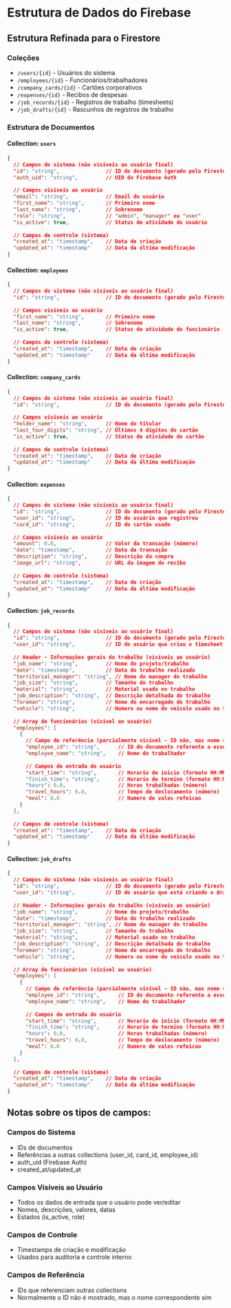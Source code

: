# Estrutura de Dados do Firebase

## Estrutura Refinada para o Firestore

### Coleções

- `/users/{id}` - Usuários do sistema
- `/employees/{id}` - Funcionários/trabalhadores
- `/company_cards/{id}` - Cartões corporativos
- `/expenses/{id}` - Recibos de despesas
- `/job_records/{id}` - Registros de trabalho (timesheets)
- `/job_drafts/{id}` - Rascunhos de registros de trabalho

### Estrutura de Documentos

#### Collection: `users`
```json
{
  // Campos do sistema (não visíveis ao usuário final)
  "id": "string",               // ID do documento (gerado pelo Firestore)
  "auth_uid": "string",         // UID do Firebase Auth
  
  // Campos visíveis ao usuário
  "email": "string",            // Email do usuário
  "first_name": "string",       // Primeiro nome
  "last_name": "string",        // Sobrenome
  "role": "string",             // "admin", "manager" ou "user"
  "is_active": true,            // Status de atividade do usuário
  
  // Campos de controle (sistema)
  "created_at": "timestamp",    // Data de criação
  "updated_at": "timestamp"     // Data da última modificação
}
```

#### Collection: `employees`
```json
{
  // Campos do sistema (não visíveis ao usuário final)
  "id": "string",               // ID do documento (gerado pelo Firestore)
  
  // Campos visíveis ao usuário
  "first_name": "string",       // Primeiro nome
  "last_name": "string",        // Sobrenome
  "is_active": true,            // Status de atividade do funcionário
  
  // Campos de controle (sistema)
  "created_at": "timestamp",    // Data de criação
  "updated_at": "timestamp"     // Data da última modificação
}
```

#### Collection: `company_cards`
```json
{
  // Campos do sistema (não visíveis ao usuário final)
  "id": "string",               // ID do documento (gerado pelo Firestore)
  
  // Campos visíveis ao usuário
  "holder_name": "string",      // Nome do titular
  "last_four_digits": "string", // Últimos 4 dígitos do cartão
  "is_active": true,            // Status de atividade do cartão
  
  // Campos de controle (sistema)
  "created_at": "timestamp",    // Data de criação
  "updated_at": "timestamp"     // Data da última modificação
}
```

#### Collection: `expenses`
```json
{
  // Campos do sistema (não visíveis ao usuário final)
  "id": "string",               // ID do documento (gerado pelo Firestore)
  "user_id": "string",          // ID do usuário que registrou
  "card_id": "string",          // ID do cartão usado
  
  // Campos visíveis ao usuário
  "amount": 0.0,                // Valor da transação (número)
  "date": "timestamp",          // Data da transação
  "description": "string",      // Descrição da compra
  "image_url": "string",        // URL da imagem do recibo
  
  // Campos de controle (sistema)
  "created_at": "timestamp",    // Data de criação
  "updated_at": "timestamp"     // Data da última modificação
}
```

#### Collection: `job_records`
```json
{
  // Campos do sistema (não visíveis ao usuário final)
  "id": "string",               // ID do documento (gerado pelo Firestore)
  "user_id": "string",          // ID do usuário que criou o timesheet
  
  // Header - Informações gerais do trabalho (visíveis ao usuário)
  "job_name": "string",         // Nome do projeto/trabalho
  "date": "timestamp",          // Data do trabalho realizado
  "territorial_manager": "string", // Nome do manager do trabalho
  "job_size": "string",         // Tamanho do trabalho
  "material": "string",         // Material usado no trabalho
  "job_description": "string",  // Descrição detalhada do trabalho
  "foreman": "string",          // Nome do encarregado do trabalho
  "vehicle": "string",          // Numero ou nome do veiculo usado no trabalho
  
  // Array de funcionários (visível ao usuário)
  "employees": [
    {
      // Campo de referência (parcialmente visível - ID não, mas nome sim)
      "employee_id": "string",      // ID do documento referente a esse funcionário na collection employees
      "employee_name": "string",    // Nome do trabalhador
      
      // Campos de entrada do usuário
      "start_time": "string",       // Horario de inicio (formato HH:MM)
      "finish_time": "string",      // Horario de termino (formato HH:MM)
      "hours": 0.0,                 // Horas trabalhadas (número)
      "travel_hours": 0.0,          // Tempo de deslocamento (número)
      "meal": 0.0                   // Numero de vales refeicao
    }
  ],
  
  // Campos de controle (sistema)
  "created_at": "timestamp",    // Data de criação
  "updated_at": "timestamp"     // Data da última modificação
}
```

#### Collection: `job_drafts`
```json
{
  // Campos do sistema (não visíveis ao usuário final)
  "id": "string",               // ID do documento (gerado pelo Firestore)
  "user_id": "string",          // ID do usuário que está criando o draft
  
  // Header - Informações gerais do trabalho (visíveis ao usuário)
  "job_name": "string",         // Nome do projeto/trabalho
  "date": "timestamp",          // Data do trabalho realizado
  "territorial_manager": "string", // Nome do manager do trabalho
  "job_size": "string",         // Tamanho do trabalho
  "material": "string",         // Material usado no trabalho
  "job_description": "string",  // Descrição detalhada do trabalho
  "foreman": "string",          // Nome do encarregado do trabalho
  "vehicle": "string",          // Numero ou nome do veiculo usado no trabalho
  
  // Array de funcionários (visível ao usuário)
  "employees": [
    {
      // Campo de referência (parcialmente visível - ID não, mas nome sim)
      "employee_id": "string",      // ID do documento referente a esse funcionário na collection employees
      "employee_name": "string",    // Nome do trabalhador
      
      // Campos de entrada do usuário
      "start_time": "string",       // Horario de inicio (formato HH:MM)
      "finish_time": "string",      // Horario de termino (formato HH:MM)
      "hours": 0.0,                 // Horas trabalhadas (número)
      "travel_hours": 0.0,          // Tempo de deslocamento (número)
      "meal": 0.0                   // Numero de vales refeicao
    }
  ],
  
  // Campos de controle (sistema)
  "created_at": "timestamp",    // Data de criação
  "updated_at": "timestamp"     // Data da última modificação
}
```

## Notas sobre os tipos de campos:

### Campos do Sistema
- IDs de documentos
- Referências a outras collections (user_id, card_id, employee_id)
- auth_uid (Firebase Auth)
- created_at/updated_at

### Campos Visíveis ao Usuário
- Todos os dados de entrada que o usuário pode ver/editar
- Nomes, descrições, valores, datas
- Estados (is_active, role)

### Campos de Controle
- Timestamps de criação e modificação
- Usados para auditoria e controle interno

### Campos de Referência
- IDs que referenciam outras collections
- Normalmente o ID não é mostrado, mas o nome correspondente sim